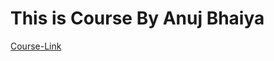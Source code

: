 # This is Course By Anuj Bhaiya

<p><a href = "[https://www.youtube.com/playlist?list=PLhzIaPMgkbxDxVcH-M-JFM73PY1R_i2mK](https://www.youtube.com/playlist?list=PLhzIaPMgkbxDxVcH-M-JFM73PY1R_i2mK)">Course-Link</a></p>


